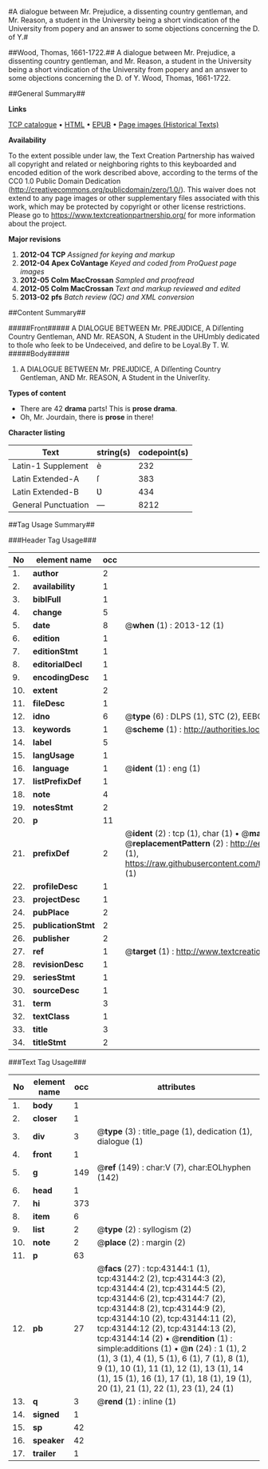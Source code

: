 #A dialogue between Mr. Prejudice, a dissenting country gentleman, and Mr. Reason, a student in the University being a short vindication of the University from popery and an answer to some objections concerning the D. of Y.#

##Wood, Thomas, 1661-1722.##
A dialogue between Mr. Prejudice, a dissenting country gentleman, and Mr. Reason, a student in the University being a short vindication of the University from popery and an answer to some objections concerning the D. of Y.
Wood, Thomas, 1661-1722.

##General Summary##

**Links**

[TCP catalogue](http://www.ota.ox.ac.uk/tcp/)  • 
[HTML](http://tei.it.ox.ac.uk/tcp/Texts-HTML/free/A66/A66941.html)  • 
[EPUB](http://tei.it.ox.ac.uk/tcp/Texts-EPUB/free/A66/A66941.epub) • 
[Page images (Historical Texts)](https://historicaltexts.jisc.ac.uk/eebo-09452259e)

**Availability**

To the extent possible under law, the Text Creation Partnership has waived all copyright and related or neighboring rights to this keyboarded and encoded edition of the work described above, according to the terms of the CC0 1.0 Public Domain Dedication (http://creativecommons.org/publicdomain/zero/1.0/). This waiver does not extend to any page images or other supplementary files associated with this work, which may be protected by copyright or other license restrictions. Please go to https://www.textcreationpartnership.org/ for more information about the project.

**Major revisions**

1. __2012-04__ __TCP__ *Assigned for keying and markup*
1. __2012-04__ __Apex CoVantage__ *Keyed and coded from ProQuest page images*
1. __2012-05__ __Colm MacCrossan__ *Sampled and proofread*
1. __2012-05__ __Colm MacCrossan__ *Text and markup reviewed and edited*
1. __2013-02__ __pfs__ *Batch review (QC) and XML conversion*

##Content Summary##

#####Front#####
A DIALOGUE BETWEEN Mr. PREJƲDICE, A Diſſenting Country Gentleman, AND Mr. REASON, A Student in the UHUmbly dedicated to thoſe who ſeek to be Undeceived, and deſire to be Loyal.By T. W.
#####Body#####

1. A DIALOGUE BETWEEN Mr. PREJƲDICE, A Diſſenting Country Gentleman, AND Mr. REASON, A Student in the Univerſity.

**Types of content**

  * There are 42 **drama** parts! This is **prose drama**.
  * Oh, Mr. Jourdain, there is **prose** in there!

**Character listing**


|Text|string(s)|codepoint(s)|
|---|---|---|
|Latin-1 Supplement|è|232|
|Latin Extended-A|ſ|383|
|Latin Extended-B|Ʋ|434|
|General Punctuation|—|8212|

##Tag Usage Summary##

###Header Tag Usage###

|No|element name|occ|attributes|
|---|---|---|---|
|1.|__author__|2||
|2.|__availability__|1||
|3.|__biblFull__|1||
|4.|__change__|5||
|5.|__date__|8| @__when__ (1) : 2013-12 (1)|
|6.|__edition__|1||
|7.|__editionStmt__|1||
|8.|__editorialDecl__|1||
|9.|__encodingDesc__|1||
|10.|__extent__|2||
|11.|__fileDesc__|1||
|12.|__idno__|6| @__type__ (6) : DLPS (1), STC (2), EEBO-CITATION (1), OCLC (1), VID (1)|
|13.|__keywords__|1| @__scheme__ (1) : http://authorities.loc.gov/ (1)|
|14.|__label__|5||
|15.|__langUsage__|1||
|16.|__language__|1| @__ident__ (1) : eng (1)|
|17.|__listPrefixDef__|1||
|18.|__note__|4||
|19.|__notesStmt__|2||
|20.|__p__|11||
|21.|__prefixDef__|2| @__ident__ (2) : tcp (1), char (1)  •  @__matchPattern__ (2) : ([0-9\-]+):([0-9IVX]+) (1), (.+) (1)  •  @__replacementPattern__ (2) : http://eebo.chadwyck.com/downloadtiff?vid=$1&page=$2 (1), https://raw.githubusercontent.com/textcreationpartnership/Texts/master/tcpchars.xml#$1 (1)|
|22.|__profileDesc__|1||
|23.|__projectDesc__|1||
|24.|__pubPlace__|2||
|25.|__publicationStmt__|2||
|26.|__publisher__|2||
|27.|__ref__|1| @__target__ (1) : http://www.textcreationpartnership.org/docs/. (1)|
|28.|__revisionDesc__|1||
|29.|__seriesStmt__|1||
|30.|__sourceDesc__|1||
|31.|__term__|3||
|32.|__textClass__|1||
|33.|__title__|3||
|34.|__titleStmt__|2||


###Text Tag Usage###

|No|element name|occ|attributes|
|---|---|---|---|
|1.|__body__|1||
|2.|__closer__|1||
|3.|__div__|3| @__type__ (3) : title_page (1), dedication (1), dialogue (1)|
|4.|__front__|1||
|5.|__g__|149| @__ref__ (149) : char:V (7), char:EOLhyphen (142)|
|6.|__head__|1||
|7.|__hi__|373||
|8.|__item__|6||
|9.|__list__|2| @__type__ (2) : syllogism (2)|
|10.|__note__|2| @__place__ (2) : margin (2)|
|11.|__p__|63||
|12.|__pb__|27| @__facs__ (27) : tcp:43144:1 (1), tcp:43144:2 (2), tcp:43144:3 (2), tcp:43144:4 (2), tcp:43144:5 (2), tcp:43144:6 (2), tcp:43144:7 (2), tcp:43144:8 (2), tcp:43144:9 (2), tcp:43144:10 (2), tcp:43144:11 (2), tcp:43144:12 (2), tcp:43144:13 (2), tcp:43144:14 (2)  •  @__rendition__ (1) : simple:additions (1)  •  @__n__ (24) : 1 (1), 2 (1), 3 (1), 4 (1), 5 (1), 6 (1), 7 (1), 8 (1), 9 (1), 10 (1), 11 (1), 12 (1), 13 (1), 14 (1), 15 (1), 16 (1), 17 (1), 18 (1), 19 (1), 20 (1), 21 (1), 22 (1), 23 (1), 24 (1)|
|13.|__q__|3| @__rend__ (1) : inline (1)|
|14.|__signed__|1||
|15.|__sp__|42||
|16.|__speaker__|42||
|17.|__trailer__|1||
